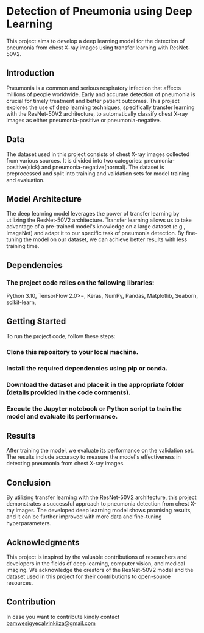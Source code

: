 # Detection of Pneumonia using Deep Learning
This project aims to develop a deep learning model for the detection of pneumonia from chest X-ray images using transfer learning with ResNet-50V2.

## Introduction
Pneumonia is a common and serious respiratory infection that affects millions of people worldwide. Early and accurate detection of pneumonia is crucial for timely treatment and better patient outcomes. This project explores the use of deep learning techniques, specifically transfer learning with the ResNet-50V2 architecture, to automatically classify chest X-ray images as either pneumonia-positive or pneumonia-negative.

## Data
The dataset used in this project consists of chest X-ray images collected from various sources. It is divided into two categories: pneumonia-positive(sick) and pneumonia-negative(normal). The dataset is preprocessed and split into training and validation sets for model training and evaluation.

## Model Architecture
The deep learning model leverages the power of transfer learning by utilizing the ResNet-50V2 architecture. Transfer learning allows us to take advantage of a pre-trained model's knowledge on a large dataset (e.g., ImageNet) and adapt it to our specific task of pneumonia detection. By fine-tuning the model on our dataset, we can achieve better results with less training time.

## Dependencies
### The project code relies on the following libraries:

Python 3.10,
TensorFlow 2.0>=,
Keras,
NumPy,
Pandas,
Matplotlib,
Seaborn,
scikit-learn,

## Getting Started
To run the project code, follow these steps:

### Clone this repository to your local machine.
### Install the required dependencies using pip or conda.
### Download the dataset and place it in the appropriate folder (details provided in the code comments).
### Execute the Jupyter notebook or Python script to train the model and evaluate its performance.

## Results
After training the model, we evaluate its performance on the validation set. The results include accuracy to measure the model's effectiveness in detecting pneumonia from chest X-ray images.

## Conclusion
By utilizing transfer learning with the ResNet-50V2 architecture, this project demonstrates a successful approach to pneumonia detection from chest X-ray images. The developed deep learning model shows promising results, and it can be further improved with more data and fine-tuning hyperparameters.

## Acknowledgments
This project is inspired by the valuable contributions of researchers and developers in the fields of deep learning, computer vision, and medical imaging. We acknowledge the creators of the ResNet-50V2 model and the dataset used in this project for their contributions to open-source resources.
## Contribution
In case you want to contribute kindly contact bamwesigyecalvinkiiza@gmail.com
